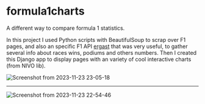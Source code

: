 # formula1charts
A different way to compare formula 1 statistics.

In this project I used Python scripts with BeautifulSoup to scrap over F1 pages, and also an specific F1 API [ergast](http://ergast.com/mrd/) that was very useful, to gather several info about races wins, podiums and others numbers. Then I created this Django app to display pages with an variety of cool interactive charts (from NIVO lib).

![Screenshot from 2023-11-23 23-05-18](https://github.com/Edustartari/formula1charts/assets/47463985/5e516e79-2f6e-44c3-8816-3d71669aa08a)

------------------------------------------------------------------------------------------------------------------------------------------

![Screenshot from 2023-11-23 22-54-46](https://github.com/Edustartari/formula1charts/assets/47463985/9e5175bc-f817-4922-9c8f-666cfb487e23)
